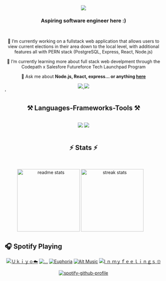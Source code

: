 <!--
<img align="right" src="https://visitor-badge.laobi.icu/badge?page_id=kisadore.kisadore&format=true" />
## Hi there 👋
-->
<h1 align="center">
    <img src="https://readme-typing-svg.herokuapp.com/?font=Righteous&size=35&center=true&vCenter=true&width=500&height=70&duration=4000&color=FF6E96&lines=Hi+There!+👋🏾;+My+name+is+Kiahna+Isadore!;" />
</h1>

<h3 align="center">Aspiring software engineer here :)</h3>

<br/>

<div align="center">
 
 🔭 I’m currently working on a fullstack web application that allows users to view current elections in their area down to the local level, with additional features all with PERN stack (PostgreSQL, Express, React, Node.js) 
 
<!-- 
 🔭 Current Project: I'm developing a full-stack web application using the PERN stack (PostgreSQL, Express, React, Node.js) that enables users to:
  
**• View current elections in their area, down to the local level**  
**• View representatives by state**  
**• Create accounts to participate in community discussions**  
**• Access a chatbot for additional questions**
  -->
 🌱 I’m currently learning more about full stack web develpment through the Codepath x Salesfore Futureforce Tech Launchpad Program

💬 Ask me about **Node.js, React, express... or anything [here](https://github.com/Kisadore/Kisadore/issues)**


<!--
⚡ Fun fact **I'm a movie/tv show enthusiast who loves card games, I also occasionally make spontaneous decisions—like booking a flight on a whim or starting a new project at 3 AM!**
-->

 </div>

 <div align="center"> 
  <a href="mailto:kiahnaisadore@gmail.com">
    <img src="https://img.shields.io/badge/Gmail-333333?style=for-the-badge&logo=gmail&logoColor=red" />
  </a>
  <a href="https://www.linkedin.com/in/kiahna-isadore/" target="_blank">
    <img src="https://img.shields.io/badge/LinkedIn-0077B5?style=for-the-badge&logo=linkedin&logoColor=white" target="_blank" />
  </a>
   <!--
  <a href="https://salesp07.github.io" target="_blank">
     <img src="https://img.shields.io/badge/Portfolio-FF5722?style=for-the-badge&logo=todoist&logoColor=white" target="_blank" /> <!-- sqlite, safari, google-chrome are other good icon options -->
  </a>
</div>
'<!--
 <hr/>
 --
 -->
 
<h2 align="center">⚒️ Languages-Frameworks-Tools ⚒️</h2>
<br/>
<div align="center">
    <img src="https://skillicons.dev/icons?i=react,mui,html,css,nodejs,github,figma,git,swift" />
    <img src="https://skillicons.dev/icons?i=vscode,python,javascript,express,c,java,postgres,androidstudio" /><br>
</div>
<!--
TWO LINES
<div align="center">
  <img src="https://skillicons.dev/icons?i=react,mui,html,css,nodejs,github,figma,git,swift" /><br>
  <img src="https://skillicons.dev/icons?i=vscode,python,javascript,express,c,java,postgres,androidstudio" />
</div>
-->
<br/>
<!--
<hr/>
-->

<h2 align="center">⚡ Stats ⚡</h2>
<br>
<p align="center">
  <img src="https://github-readme-stats.vercel.app/api?username=Kisadore&count_private=true&show_icons=true&theme=dracula&rank_icon=github&border_radius=10" alt="readme stats" style="height: 200px; width: auto;" />
  <img src="https://streak-stats.demolab.com?user=Kisadore&count_private=true&theme=dracula&border_radius=10" alt="streak stats" style="height: 200px; width: auto; margin-right: 20px;" />
</p>
  <!--
  -->

## 🎧 Spotify Playing

<div align="center" >

[![Ｕｋｉｙｏ☁️](https://img.shields.io/badge/Ｕｋｉｙｏ☁️-%23FF6E96.svg?&style=flat&logo=spotify&logoColor=white)](https://open.spotify.com/playlist/661CswM5DtkAyRGMRZI2dz)
[![...](https://img.shields.io/badge/...-%23FF6E96.svg?&style=flat&logo=spotify&logoColor=white)](https://open.spotify.com/playlist/3KB9Rcrjct0VpGSLvYgsx1)
[![Euphoria](https://img.shields.io/badge/Euphoria-%23FF6E96.svg?&style=flat&logo=spotify&logoColor=white)](https://open.spotify.com/playlist/2DFExFNWYOwQMZy6wUeCxX?si=s1Ndgj8hTg-r8zLlvRgv1Q)
[![Alt Music](https://img.shields.io/badge/Alt%20Music-%23FF6E96.svg?&style=flat&logo=spotify&logoColor=white)](https://open.spotify.com/playlist/5rjAcasRoJ4pFZLb2YqQ0R)
[![I ｎ ｍｙｆｅｅｌｉｎｇｓ 🙄](https://img.shields.io/badge/I%20ｎ%20ｍｙｆｅｅｌｉｎｇｓ%20🙄-%23FF6E96.svg?&style=flat&logo=spotify&logoColor=white)](https://open.spotify.com/playlist/68dpEnHX39PWH89rOI6bLg)
<!--
[![spotify-github-profile](https://spotify-github-profile.kittinanx.com/api/view?uid=kiahnaisadore&cover_image=true&theme=default&show_offline=true&background_color=000000&interchange=false&bar_color=ff6e96&bar_color_cover=false)](https://spotify-github-profile.kittinanx.com/api/view?uid=kiahnaisadore&redirect=true)
-->
[![spotify-github-profile](https://spotify-github-profile.kittinanx.com/api/view?uid=kiahnaisadore&cover_image=true&theme=natemoo-re&show_offline=true&background_color=000000&interchange=false&bar_color=ff6e96&bar_color_cover=false)](https://spotify-github-profile.kittinanx.com/api/view?uid=kiahnaisadore&redirect=true)

</div>
  <!--
  <br/>


<!--
**Kisadore/Kisadore** is a ✨ _special_ ✨ repository because its `README.md` (this file) appears on your GitHub profile.

Here are some ideas to get you started:

- 🔭 I’m currently working on ...
- 🌱 I’m currently learning ...
- 👯 I’m looking to collaborate on ...
- 🤔 I’m looking for help with ...
- 💬 Ask me about ...
- 📫 How to reach me: ...
- 😄 Pronouns: ...
- ⚡ Fun fact: ...
-->
